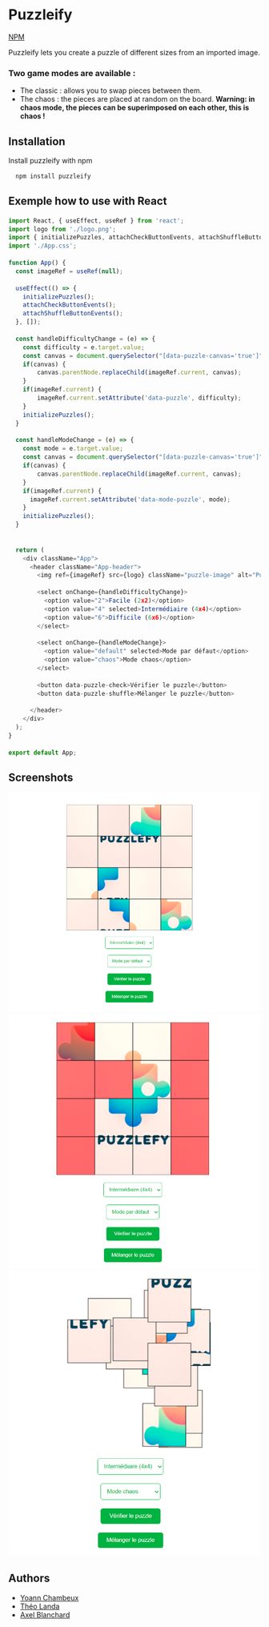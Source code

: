 # Puzzleify
[NPM](https://www.npmjs.com/package/puzzleify)

Puzzleify lets you create a puzzle of different sizes from an imported image.

### Two game modes are available :
- The classic : allows you to swap pieces between them.
- The chaos : the pieces are placed at random on the board.
  **Warning: in chaos mode, the pieces can be superimposed on each other, this is chaos !**



## Installation

Install puzzleify with npm

```bash
  npm install puzzleify
```

## Exemple how to use with React

```js
import React, { useEffect, useRef } from 'react';
import logo from './logo.png';
import { initializePuzzles, attachCheckButtonEvents, attachShuffleButtonEvents  } from "puzzleify";
import './App.css';

function App() {
  const imageRef = useRef(null);

  useEffect(() => {
    initializePuzzles();
    attachCheckButtonEvents();
    attachShuffleButtonEvents();
  }, []);

  const handleDifficultyChange = (e) => {
    const difficulty = e.target.value;
    const canvas = document.querySelector("[data-puzzle-canvas='true']");
    if(canvas) {
        canvas.parentNode.replaceChild(imageRef.current, canvas);
    }
    if(imageRef.current) {
        imageRef.current.setAttribute('data-puzzle', difficulty);
    }
    initializePuzzles();
  }

  const handleModeChange = (e) => {
    const mode = e.target.value;
    const canvas = document.querySelector("[data-puzzle-canvas='true']");
    if(canvas) {
        canvas.parentNode.replaceChild(imageRef.current, canvas);
    }
    if(imageRef.current) {
      imageRef.current.setAttribute('data-mode-puzzle', mode);
    }
    initializePuzzles();
  }


  return (
    <div className="App">
      <header className="App-header">
        <img ref={imageRef} src={logo} className="puzzle-image" alt="Puzzleify example" data-puzzle="2" height="400" width="400" />

        <select onChange={handleDifficultyChange}>
          <option value="2">Facile (2x2)</option>
          <option value="4" selected>Intermédiaire (4x4)</option>
          <option value="6">Difficile (6x6)</option>
        </select>

        <select onChange={handleModeChange}>
          <option value="default" selected>Mode par défaut</option>
          <option value="chaos">Mode chaos</option>
        </select>

        <button data-puzzle-check>Vérifier le puzzle</button>
        <button data-puzzle-shuffle>Mélanger le puzzle</button>

      </header>
    </div>
  );
}

export default App;
```
## Screenshots

![classic](assets/img/classic.png)
![verify](assets/img/verify.png)
![chaos](assets/img/chaos.png)

## Authors

- [Yoann Chambeux](https://github.com/Yoann-CH)
- [Théo Landa](https://github.com/slorochi)
- [Axel Blanchard](https://www.github.com/imxale)
